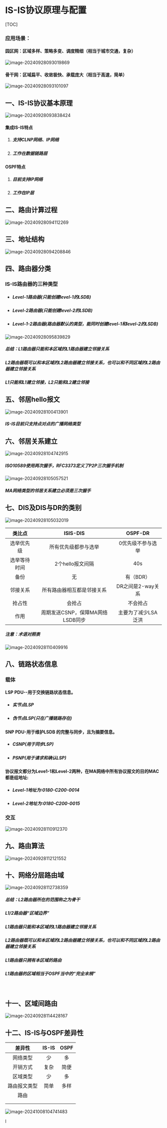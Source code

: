 # IS-IS协议原理与配置



[TOC]

### 应用场景：

#### 园区网：区域多样、策略多变、调度精细（相当于城市交通，复杂）

![image-20240928093019869](C:\Users\16042\AppData\Roaming\Typora\typora-user-images\image-20240928093019869.png)



#### 骨干网：区域扁平、收敛极快、承载庞大（相当于高速，简单）

![image-20240928093101097](C:\Users\16042\AppData\Roaming\Typora\typora-user-images\image-20240928093101097.png)





## 一、IS-IS协议基本原理

![image-20240928093838424](C:\Users\16042\AppData\Roaming\Typora\typora-user-images\image-20240928093838424.png)

#### 集成IS-IS特点

1. ##### 支持CLNP网络、IP网络

2. ##### 工作在数据链路层

#### OSPF特点

1. ##### 目前支持IP网络

2. ##### 工作在IP层



## 二、路由计算过程

![image-20240928094112269](C:\Users\16042\AppData\Roaming\Typora\typora-user-images\image-20240928094112269.png)



## 三、地址结构

![image-20240928094208846](C:\Users\16042\AppData\Roaming\Typora\typora-user-images\image-20240928094208846.png)



## 四、路由器分类

### IS-IS路由器的三种类型

- ##### Level-1路由器(只能创建level-1的LSDB)

- ##### Level-2路由器(只能创建level-2的LSDB)

- ##### Level-1-2路由器(路由器默认的类型，能同时创建level-1和level-2的LSDB)

![image-20240928095839829](C:\Users\16042\AppData\Roaming\Typora\typora-user-images\image-20240928095839829.png)

##### 总结：L1路由器只能和本区域的L1路由器建立邻接关系

##### 			L2路由器既可以和本区域的L2路由器建立邻接关系，也可以和不同区域的L2路由器建立邻接关系

##### 			L1只能和L1建立邻接，L2只能和L2建立邻接



## 五、邻居hello报文

![image-20240928100413901](C:\Users\16042\AppData\Roaming\Typora\typora-user-images\image-20240928100413901.png)

##### IS-IS目前只支持点对点的广播网络类型



## 六、邻居关系建立

![image-20240928104742915](C:\Users\16042\AppData\Roaming\Typora\typora-user-images\image-20240928104742915.png)

##### ISO10589使用两次握手，RFC3373定义了P2P三次握手机制

![image-20240928105057521](C:\Users\16042\AppData\Roaming\Typora\typora-user-images\image-20240928105057521.png)

##### MA网络类型的邻居关系建立必须是三次握手



## 七、DIS及DIS与DR的类别

![image-20240928105032019](C:\Users\16042\AppData\Roaming\Typora\typora-user-images\image-20240928105032019.png)

|    类比点    |             ISIS-DIS             |       OSPF-DR       |
| :----------: | :------------------------------: | :-----------------: |
|  选举优先级  |       所有优先级都参与选举       |  0优先级不参与选举  |
| 选举等待时间 |         2个hello报文间隔         |         40s         |
|     备份     |                无                |      有（BDR）      |
|   邻接关系   |    所有路由器相互都是邻接关系    |  DR之间是2-way关系  |
|    抢占性    |              会抢占              |      不会抢占       |
|     作用     | 周期发送CSNP，保障MA网络LSDB同步 | 主要为了减少LSA泛洪 |

##### 注意：术语对照表

![image-20240928110409916](C:\Users\16042\AppData\Roaming\Typora\typora-user-images\image-20240928110409916.png)



## 八、链路状态信息

### 载体

#### LSP PDU--用于交换链路状态信息。

- ##### 实节点LSP

- ##### 伪节点LSP(只在广播链路存在)

#### SNP PDU-用于维护LSDB 的完整与同步，且为摘要信息。

- ##### CSNP(用于同步LSP)

- ##### PSNP(用于请求和确认LSP)

#### 协议报文都分为Leve1-1和Level-2两种，在MA网络中所有协议报文的目的MAC都是组地址:

- ##### Level-1地址为:0180-C200-0014

- ##### Level-2地址为:0180-C200-0015

### 交互

![image-20240928110912370](C:\Users\16042\AppData\Roaming\Typora\typora-user-images\image-20240928110912370.png)



## 九、路由算法

![image-20240928112121552](C:\Users\16042\AppData\Roaming\Typora\typora-user-images\image-20240928112121552.png)



## 十、网络分层路由域

![image-20240928112738359](C:\Users\16042\AppData\Roaming\Typora\typora-user-images\image-20240928112738359.png)

##### 总结：L2路由器所在的范围称之为骨干 

##### 			L1/2路由器“区域边界”

##### 			L1路由器只能和本区域的L1路由器建立邻接关系

##### 			L2路由器既可以和本区域的L2路由器建立邻接关系，也可以和不同区域的L2路由器建立邻接关系

##### 			L1路由器只拥有本区域的路由

##### 			L1路由器的区域相当于OSPF当中的“完全末梢”

​			

## 十一、区域间路由

![image-20240928114428167](C:\Users\16042\AppData\Roaming\Typora\typora-user-images\image-20240928114428167.png)



## 十二、IS-IS与OSPF差异性

|    差异性    | IS-IS | OSPF |
| :----------: | :---: | :--: |
|   网络类型   |  少   |  多  |
|   开销方式   | 复杂  | 简便 |
|   区域类型   |  少   |  多  |
| 路由报文类型 | 简单  | 多样 |
|     路由     |       |      |
|              |       |      |
|              |       |      |

![image-20241008104741483](C:\Users\16042\AppData\Roaming\Typora\typora-user-images\image-20241008104741483.png)

l
